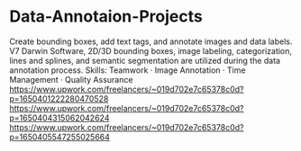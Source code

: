# Data-Annotaion-Projects
Create bounding boxes, add text tags, and annotate images and data labels. V7 Darwin Software, 2D/3D bounding boxes, image labeling, categorization, lines and splines, and semantic segmentation are utilized during the data annotation process. Skills: Teamwork · Image Annotation · Time Management · Quality Assurance
https://www.upwork.com/freelancers/~019d702e7c65378c0d?p=1650401222280470528
https://www.upwork.com/freelancers/~019d702e7c65378c0d?p=1650404315062042624
https://www.upwork.com/freelancers/~019d702e7c65378c0d?p=1650405547255025664
